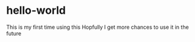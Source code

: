 # hello-world

This is my first time using this
Hopfully I get more chances to use it in the future
